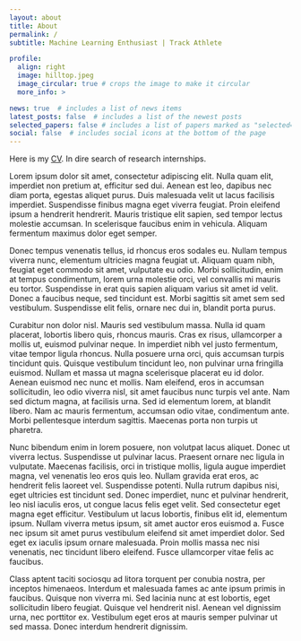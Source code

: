 ```yaml
---
layout: about
title: About
permalink: /
subtitle: Machine Learning Enthusiast | Track Athlete

profile:
  align: right
  image: hilltop.jpeg
  image_circular: true # crops the image to make it circular
  more_info: >

news: true  # includes a list of news items
latest_posts: false  # includes a list of the newest posts
selected_papers: false # includes a list of papers marked as "selected={true}"
social: false  # includes social icons at the bottom of the page
---
```


Here is my [CV](/assets/pdf/djdhillxn_cv.pdf). In dire search of research internships.

Lorem ipsum dolor sit amet, consectetur adipiscing elit. Nulla quam elit, imperdiet non pretium at, efficitur sed dui. Aenean est leo, dapibus nec diam porta, egestas aliquet purus. Duis malesuada velit ut lacus facilisis imperdiet. Suspendisse finibus magna eget viverra feugiat. Proin eleifend ipsum a hendrerit hendrerit. Mauris tristique elit sapien, sed tempor lectus molestie accumsan. In scelerisque faucibus enim in vehicula. Aliquam fermentum maximus dolor eget semper.

Donec tempus venenatis tellus, id rhoncus eros sodales eu. Nullam tempus viverra nunc, elementum ultricies magna feugiat ut. Aliquam quam nibh, feugiat eget commodo sit amet, vulputate eu odio. Morbi sollicitudin, enim at tempus condimentum, lorem urna molestie orci, vel convallis mi mauris eu tortor. Suspendisse in erat quis sapien aliquam varius sit amet id velit. Donec a faucibus neque, sed tincidunt est. Morbi sagittis sit amet sem sed vestibulum. Suspendisse elit felis, ornare nec dui in, blandit porta purus.

Curabitur non dolor nisl. Mauris sed vestibulum massa. Nulla id quam placerat, lobortis libero quis, rhoncus mauris. Cras ex risus, ullamcorper a mollis ut, euismod pulvinar neque. In imperdiet nibh vel justo fermentum, vitae tempor ligula rhoncus. Nulla posuere urna orci, quis accumsan turpis tincidunt quis. Quisque vestibulum tincidunt leo, non pulvinar urna fringilla euismod. Nullam et massa ut magna scelerisque placerat eu id dolor. Aenean euismod nec nunc et mollis. Nam eleifend, eros in accumsan sollicitudin, leo odio viverra nisl, sit amet faucibus nunc turpis vel ante. Nam sed dictum magna, at facilisis urna. Sed id elementum lorem, at blandit libero. Nam ac mauris fermentum, accumsan odio vitae, condimentum ante. Morbi pellentesque interdum sagittis. Maecenas porta non turpis ut pharetra.

Nunc bibendum enim in lorem posuere, non volutpat lacus aliquet. Donec ut viverra lectus. Suspendisse ut pulvinar lacus. Praesent ornare nec ligula in vulputate. Maecenas facilisis, orci in tristique mollis, ligula augue imperdiet magna, vel venenatis leo eros quis leo. Nullam gravida erat eros, ac hendrerit felis laoreet vel. Suspendisse potenti. Nulla rutrum dapibus nisi, eget ultricies est tincidunt sed. Donec imperdiet, nunc et pulvinar hendrerit, leo nisl iaculis eros, ut congue lacus felis eget velit. Sed consectetur eget magna eget efficitur. Vestibulum ut lacus lobortis, finibus elit id, elementum ipsum. Nullam viverra metus ipsum, sit amet auctor eros euismod a. Fusce nec ipsum sit amet purus vestibulum eleifend sit amet imperdiet dolor. Sed eget ex iaculis ipsum ornare malesuada. Proin mollis massa nec nisi venenatis, nec tincidunt libero eleifend. Fusce ullamcorper vitae felis ac faucibus.

Class aptent taciti sociosqu ad litora torquent per conubia nostra, per inceptos himenaeos. Interdum et malesuada fames ac ante ipsum primis in faucibus. Quisque non viverra mi. Sed lacinia nunc at est lobortis, eget sollicitudin libero feugiat. Quisque vel hendrerit nisl. Aenean vel dignissim urna, nec porttitor ex. Vestibulum eget eros at mauris semper pulvinar ut sed massa. Donec interdum hendrerit dignissim. 